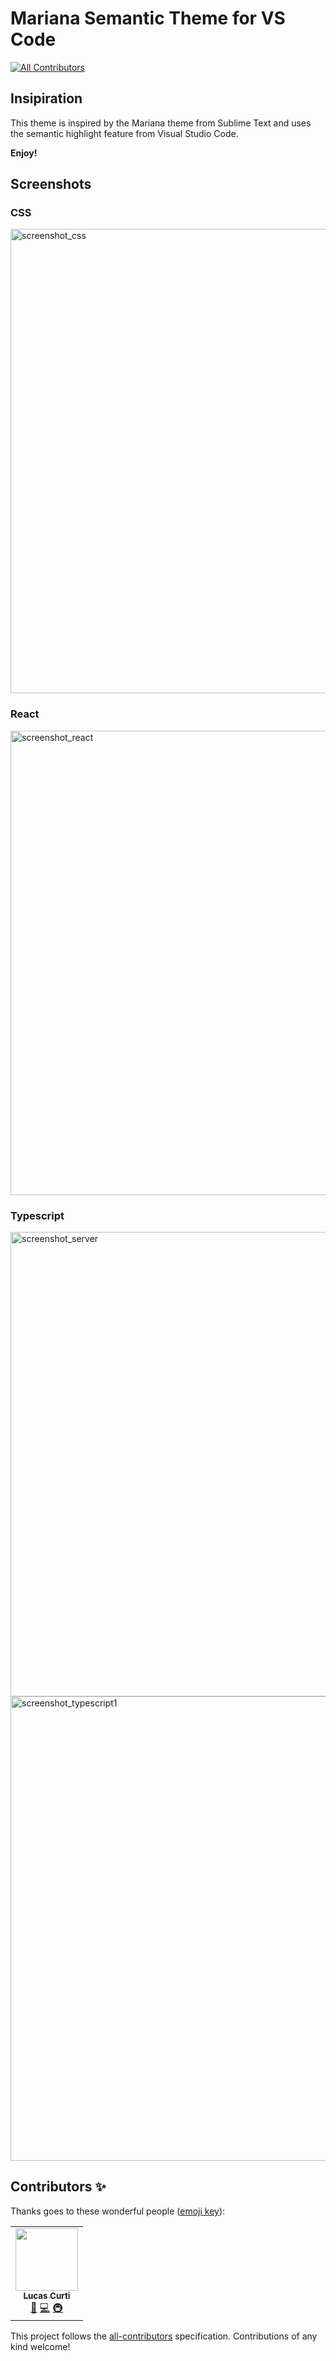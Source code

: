 # Mariana Semantic Theme for VS Code

<!-- ALL-CONTRIBUTORS-BADGE:START - Do not remove or modify this section -->
[![All Contributors](https://img.shields.io/badge/all_contributors-1-orange.svg?style=flat-square)](#contributors-)
<!-- ALL-CONTRIBUTORS-BADGE:END -->

## Insipiration

This theme is inspired by the Mariana theme from Sublime Text and uses the semantic highlight feature from Visual Studio Code.

**Enjoy!**

## Screenshots

### CSS

<img width="743" alt="screenshot_css" src="https://github.com/user-attachments/assets/333d98cd-f0ec-4dd5-9dd8-7d77a462db08" />

### React

<img width="743" alt="screenshot_react" src="https://github.com/user-attachments/assets/b350771b-69b6-4cf7-9995-2d2923c12cdb" />

### Typescript

<img width="743" alt="screenshot_server" src="https://github.com/user-attachments/assets/f7d0a999-a131-472c-8298-d29d6308d2a1" />

<img width="743" alt="screenshot_typescript1" src="https://github.com/user-attachments/assets/63ff22f4-0d39-4852-b66d-e81b6322baed" />

## Contributors ✨

Thanks goes to these wonderful people ([emoji key](https://allcontributors.org/docs/en/emoji-key)):

<!-- ALL-CONTRIBUTORS-LIST:START - Do not remove or modify this section -->
<!-- prettier-ignore-start -->
<!-- markdownlint-disable -->
<table>
  <tr>
    <td align="center"><a href="https://github.com/lucascurti"><img src="https://avatars.githubusercontent.com/u/2811287?v=4?s=100" width="100px;" alt=""/><br /><sub><b>Lucas Curti</b></sub></a><br /><a href="https://github.com/@lucascurti/mariana-semantic-theme/commits?author=lucascurti" title="Documentation">📖</a> <a href="https://github.com/@lucascurti/mariana-semantic-theme/commits?author=lucascurti" title="Code">💻</a> <a href="#infra-lucascurti" title="Infrastructure (Hosting, Build-Tools, etc)">🚇</a></td>
  </tr>
</table>

<!-- markdownlint-restore -->
<!-- prettier-ignore-end -->

<!-- ALL-CONTRIBUTORS-LIST:END -->

This project follows the [all-contributors](https://github.com/all-contributors/all-contributors) specification. Contributions of any kind welcome!

